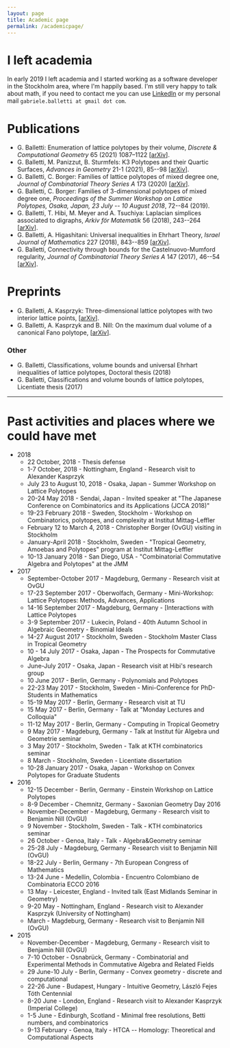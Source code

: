 ```yaml
---
layout: page
title: Academic page
permalink: /academicpage/
---
```


# I left academia

In early 2019 I left academia and I started working as a software developer in the Stockholm area, where I'm happily based. I'm still very happy to talk about math, if you need to contact me you can use [LinkedIn](https://www.linkedin.com/in/gabriele-balletti/) or my personal mail `gabriele.balletti at gmail dot com`.


# Publications

- G. Balletti: Enumeration of lattice polytopes by their volume, *Discrete & Computational Geometry* 65 (2021) 1087–1122 [[arXiv](https://arxiv.org/abs/1811.03357)].
- G. Balletti, M. Panizzut, B. Sturmfels: K3 Polytopes and their Quartic Surfaces, *Advances in Geometry* 21-1 (2021),  85--98 [[arXiv]](https://arxiv.org/abs/1806.02236).
- G. Balletti, C. Borger: Families of lattice polytopes of mixed degree one, *Journal of Combinatorial Theory Series A* 173 (2020) [[arXiv](https://arxiv.org/abs/1904.01343)].
- G. Balletti, C. Borger: Families of 3-dimensional polytopes of mixed degree one, *Proceedings of the Summer Workshop on Lattice Polytopes, Osaka, Japan, 23 July -- 10 August 2018*, 72--84 (2019).
- G. Balletti, T. Hibi, M. Meyer and A. Tsuchiya: Laplacian simplices associated to digraphs, *Arkiv för Matematik* 56 (2018), 243--264 [[arXiv](https://arxiv.org/abs/1710.00252)].
- G. Balletti, A. Higashitani: Universal inequalities in Ehrhart Theory, *Israel Journal of Mathematics* 227  (2018), 843--859 [[arXiv](https://arxiv.org/abs/1703.09600)].
- G. Balletti, Connectivity through bounds for the Castelnuovo-Mumford regularity, *Journal of Combinatorial Theory Series A* 147 (2017), 46--54 [[arXiv](https://arxiv.org/abs/1412.5920)].


# Preprints

- G. Balletti, A. Kasprzyk: Three-dimensional lattice polytopes with two interior lattice points, [[arXiv](https://arxiv.org/abs/1612.08918)].
- G. Balletti, A. Kasprzyk and B. Nill: On the maximum dual volume of a canonical Fano polytope, [[arXiv](https://arxiv.org/abs/1611.02455)].


### Other

- G. Balletti, Classifications, volume bounds and universal Ehrhart inequalities of lattice polytopes, Doctoral thesis (2018)
- G. Balletti, Classifications and volume bounds of lattice polytopes, Licentiate thesis (2017)


---

# Past activities and places where we could have met

* 2018
    - 22 October, 2018 - Thesis defense
    - 1-7 October, 2018 - Nottingham, England - Research visit to Alexander Kasprzyk
    - July 23 to August 10, 2018 - Osaka, Japan - Summer Workshop on Lattice Polytopes
    - 20-24 May 2018 - Sendai, Japan - Invited speaker at "The Japanese Conference on Combinatorics and its Applications (JCCA 2018)"
    - 19-23 February 2018 - Sweden, Stockholm - Workshop on Combinatorics, polytopes, and complexity at Institut Mittag-Leffler
    - February 12 to March 4, 2018 - Christopher Borger (OvGU) visiting in Stockholm
    - January-April 2018 - Stockholm, Sweden - "Tropical Geometry, Amoebas and Polytopes" program at Institut Mittag-Leffler
    - 10-13 January 2018 - San Diego, USA - "Combinatorial Commutative Algebra and Polytopes" at the JMM
* 2017
    - September-October 2017 - Magdeburg, Germany - Research visit at OvGU
    - 17-23 September 2017 - Oberwolfach, Germany - Mini-Workshop: Lattice Polytopes: Methods, Advances, Applications
    - 14-16 September 2017 - Magdeburg, Germany - [Interactions with Lattice Polytopes
    - 3-9 September 2017 - Lukecin, Poland - 40th Autumn School in Algebraic Geometry - Binomial Ideals
    - 14-27 August 2017 - Stockholm, Sweden - Stockholm Master Class in Tropical Geometry
    - 10 - 14 July 2017 - Osaka, Japan - The Prospects for Commutative Algebra
    - June-July 2017 - Osaka, Japan - Research visit at Hibi's research group
    - 10 June 2017 - Berlin, Germany - Polynomials and Polytopes
    - 22-23 May 2017 - Stockholm, Sweden - Mini-Conference for PhD-Students in Mathematics
    - 15-19 May 2017 - Berlin, Germany - Research visit at TU
    - 15 May 2017 - Berlin, Germany - Talk at "Monday Lectures and Colloquia"
    - 11-12 May 2017 - Berlin, Germany - Computing in Tropical Geometry
    - 9 May 2017 - Magdeburg, Germany - Talk at Institut für Algebra und Geometrie seminar
    - 3 May 2017 - Stockholm, Sweden - Talk at KTH combinatorics seminar
    - 8 March - Stockholm, Sweden - Licentiate dissertation
    - 10-28 January 2017 - Osaka, Japan - Workshop on Convex Polytopes for Graduate Students
* 2016
    - 12-15 December - Berlin, Germany - Einstein Workshop on Lattice Polytopes
    - 8-9 December - Chemnitz, Germany - Saxonian Geometry Day 2016
    - November-December - Magdeburg, Germany - Research visit to Benjamin Nill (OvGU)
    - 9 November - Stockholm, Sweden - Talk - KTH combinatorics seminar
    - 26 October - Genoa, Italy - Talk - Algebra&Geometry seminar
    - 25-28 July - Magdeburg, Germany - Research visit to Benjamin Nill (OvGU)
    - 18-22 July - Berlin, Germany - 7th European Congress of Mathematics
    - 13-24 June - Medellin, Colombia - Encuentro Colombiano de Combinatoria ECCO 2016
    - 13 May - Leicester, England - Invited talk (East Midlands Seminar in Geometry)
    - 9-20 May - Nottingham, England - Research visit to Alexander Kasprzyk (University of Nottingham)
    - March - Magdeburg, Germany - Research visit to Benjamin Nill (OvGU)
* 2015
    - November-December - Magdeburg, Germany - Research visit to Benjamin Nill (OvGU)
    - 7-10 October - Osnabrück, Germany - Combinatorial and Experimental Methods in Commutative Algebra and Related Fields
    - 29 June-10 July - Berlin, Germany - Convex geometry - discrete and computational
    - 22-26 June - Budapest, Hungary - Intuitive Geometry, László Fejes Tóth Centennial
    - 8-20 June - London, England - Research visit to Alexander Kasprzyk (Imperial College)
    - 1-5 June - Edinburgh, Scotland - Minimal free resolutions, Betti numbers, and combinatorics
    - 9-13 February - Genoa, Italy - HTCA -- Homology: Theoretical and Computational Aspects
